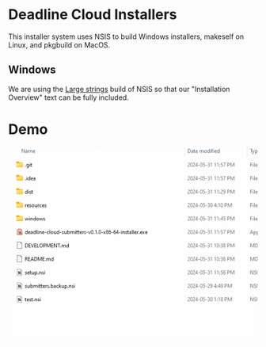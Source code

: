 # Deadline Cloud Installers

This installer system uses NSIS to build Windows installers, makeself on Linux, and pkgbuild on MacOS.


## Windows
We are using the [Large strings](https://nsis.sourceforge.io/Special_Builds#Large_strings) build of NSIS so that our "Installation Overview" text can be fully included.



# Demo
![DeadlineCloudInstallersDemoGIF](.github/images/DeadlineCloudInstallers.2024.05.31.gif) 
